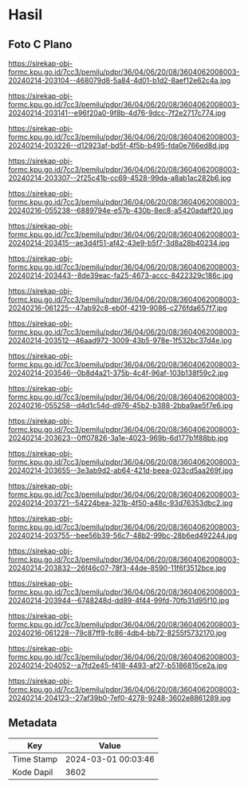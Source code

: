 # Hasil

## Foto C Plano

https://sirekap-obj-formc.kpu.go.id/7cc3/pemilu/pdpr/36/04/06/20/08/3604062008003-20240214-203104--468079d8-5a84-4d01-b1d2-8aef12e62c4a.jpg

https://sirekap-obj-formc.kpu.go.id/7cc3/pemilu/pdpr/36/04/06/20/08/3604062008003-20240214-203141--e96f20a0-9f8b-4d76-9dcc-7f2e2717c774.jpg

https://sirekap-obj-formc.kpu.go.id/7cc3/pemilu/pdpr/36/04/06/20/08/3604062008003-20240214-203226--d12923af-bd5f-4f5b-b495-fda0e766ed8d.jpg

https://sirekap-obj-formc.kpu.go.id/7cc3/pemilu/pdpr/36/04/06/20/08/3604062008003-20240214-203307--2f25c41b-cc69-4528-99da-a8ab1ac282b6.jpg

https://sirekap-obj-formc.kpu.go.id/7cc3/pemilu/pdpr/36/04/06/20/08/3604062008003-20240216-055238--6889794e-e57b-430b-8ec8-a5420adaff20.jpg

https://sirekap-obj-formc.kpu.go.id/7cc3/pemilu/pdpr/36/04/06/20/08/3604062008003-20240214-203415--ae3d4f51-af42-43e9-b5f7-3d8a28b40234.jpg

https://sirekap-obj-formc.kpu.go.id/7cc3/pemilu/pdpr/36/04/06/20/08/3604062008003-20240214-203443--8de39eac-fa25-4673-accc-8422329c186c.jpg

https://sirekap-obj-formc.kpu.go.id/7cc3/pemilu/pdpr/36/04/06/20/08/3604062008003-20240216-061225--47ab92c8-eb0f-4219-9086-c276fda657f7.jpg

https://sirekap-obj-formc.kpu.go.id/7cc3/pemilu/pdpr/36/04/06/20/08/3604062008003-20240214-203512--46aad972-3009-43b5-978e-1f532bc37d4e.jpg

https://sirekap-obj-formc.kpu.go.id/7cc3/pemilu/pdpr/36/04/06/20/08/3604062008003-20240214-203546--0b8d4a21-375b-4c4f-96af-103b138f59c2.jpg

https://sirekap-obj-formc.kpu.go.id/7cc3/pemilu/pdpr/36/04/06/20/08/3604062008003-20240216-055258--d4d1c54d-d976-45b2-b388-2bba9ae5f7e6.jpg

https://sirekap-obj-formc.kpu.go.id/7cc3/pemilu/pdpr/36/04/06/20/08/3604062008003-20240214-203623--0ff07826-3a1e-4023-969b-6d177b1f88bb.jpg

https://sirekap-obj-formc.kpu.go.id/7cc3/pemilu/pdpr/36/04/06/20/08/3604062008003-20240214-203655--3e3ab9d2-ab64-421d-beea-023cd5aa269f.jpg

https://sirekap-obj-formc.kpu.go.id/7cc3/pemilu/pdpr/36/04/06/20/08/3604062008003-20240214-203721--54224bea-321b-4f50-a48c-93d76353dbc2.jpg

https://sirekap-obj-formc.kpu.go.id/7cc3/pemilu/pdpr/36/04/06/20/08/3604062008003-20240214-203755--bee56b39-56c7-48b2-99bc-28b6ed492244.jpg

https://sirekap-obj-formc.kpu.go.id/7cc3/pemilu/pdpr/36/04/06/20/08/3604062008003-20240214-203832--26f46c07-78f3-44de-8590-11f6f3512bce.jpg

https://sirekap-obj-formc.kpu.go.id/7cc3/pemilu/pdpr/36/04/06/20/08/3604062008003-20240214-203944--6748248d-dd89-4f44-99fd-70fb31d95f10.jpg

https://sirekap-obj-formc.kpu.go.id/7cc3/pemilu/pdpr/36/04/06/20/08/3604062008003-20240216-061228--79c87ff9-fc86-4db4-bb72-8255f5732170.jpg

https://sirekap-obj-formc.kpu.go.id/7cc3/pemilu/pdpr/36/04/06/20/08/3604062008003-20240214-204052--a7fd2e45-f418-4493-af27-b5186815ce2a.jpg

https://sirekap-obj-formc.kpu.go.id/7cc3/pemilu/pdpr/36/04/06/20/08/3604062008003-20240214-204123--27af39b0-7ef0-4278-9248-3602e8861289.jpg


## Metadata

| Key        | Value               |
| ---------- | ------------------- |
| Time Stamp | 2024-03-01 00:03:46 |
| Kode Dapil | 3602                |



